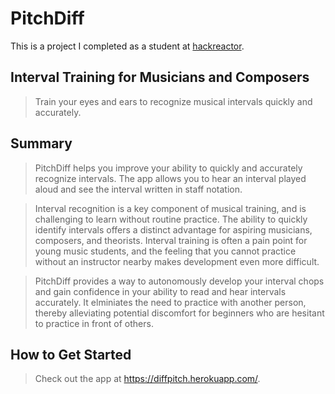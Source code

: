 # PitchDiff #
This is a project I completed as a student at [hackreactor](http://hackreactor.com). 

## Interval Training for Musicians and Composers ##
<!-- > Describe who the market for the product is and what benefit they get. One sentence only underneath the title. -->
  > Train your eyes and ears to recognize musical intervals quickly and accurately. 

## Summary ##
<!-- > Give a summary of the product and the benefit. Assume the reader will not read anything else so make this paragraph good. -->
  > PitchDiff helps you improve your ability to quickly and accurately recognize intervals. The app allows you to hear an interval played aloud and see the interval written in staff notation. 

  > Interval recognition is a key component of musical training, and is challenging to learn without routine practice. The ability to quickly identify intervals offers a distinct advantage for aspiring musicians, composers, and theorists. Interval training is often a pain point for young music students, and the feeling that you cannot practice without an instructor nearby makes development even more difficult. 

  > PitchDiff provides a way to autonomously develop your interval chops and gain confidence in your ability to read and hear intervals accurately. It elminiates the need to practice with another person, thereby alleviating potential discomfort for beginners who are hesitant to practice in front of others. 

## How to Get Started ##
<!-- > Describe how easy it is to get started. -->
  > Check out the app at https://diffpitch.herokuapp.com/. 
